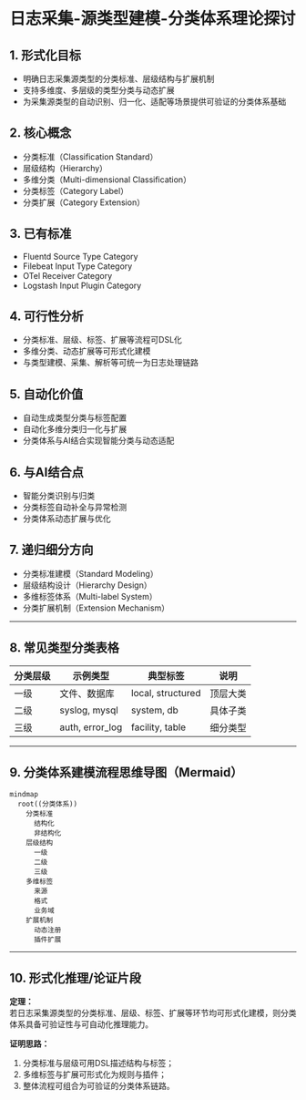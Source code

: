 # 日志采集-源类型建模-分类体系理论探讨

## 1. 形式化目标

- 明确日志采集源类型的分类标准、层级结构与扩展机制
- 支持多维度、多层级的类型分类与动态扩展
- 为采集源类型的自动识别、归一化、适配等场景提供可验证的分类体系基础

## 2. 核心概念

- 分类标准（Classification Standard）
- 层级结构（Hierarchy）
- 多维分类（Multi-dimensional Classification）
- 分类标签（Category Label）
- 分类扩展（Category Extension）

## 3. 已有标准

- Fluentd Source Type Category
- Filebeat Input Type Category
- OTel Receiver Category
- Logstash Input Plugin Category

## 4. 可行性分析

- 分类标准、层级、标签、扩展等流程可DSL化
- 多维分类、动态扩展等可形式化建模
- 与类型建模、采集、解析等可统一为日志处理链路

## 5. 自动化价值

- 自动生成类型分类与标签配置
- 自动化多维分类归一化与扩展
- 分类体系与AI结合实现智能分类与动态适配

## 6. 与AI结合点

- 智能分类识别与归类
- 分类标签自动补全与异常检测
- 分类体系动态扩展与优化

## 7. 递归细分方向

- 分类标准建模（Standard Modeling）
- 层级结构设计（Hierarchy Design）
- 多维标签体系（Multi-label System）
- 分类扩展机制（Extension Mechanism）

---

## 8. 常见类型分类表格

| 分类层级   | 示例类型         | 典型标签           | 说明           |
|------------|------------------|--------------------|----------------|
| 一级       | 文件、数据库     | local, structured  | 顶层大类       |
| 二级       | syslog, mysql    | system, db         | 具体子类       |
| 三级       | auth, error_log  | facility, table    | 细分类型       |

---

## 9. 分类体系建模流程思维导图（Mermaid）

```mermaid
mindmap
  root((分类体系))
    分类标准
      结构化
      非结构化
    层级结构
      一级
      二级
      三级
    多维标签
      来源
      格式
      业务域
    扩展机制
      动态注册
      插件扩展
```

---

## 10. 形式化推理/论证片段

**定理：**  
若日志采集源类型的分类标准、层级、标签、扩展等环节均可形式化建模，则分类体系具备可验证性与可自动化推理能力。

**证明思路：**  

1. 分类标准与层级可用DSL描述结构与标签；
2. 多维标签与扩展可形式化为规则与插件；
3. 整体流程可组合为可验证的分类体系链路。
